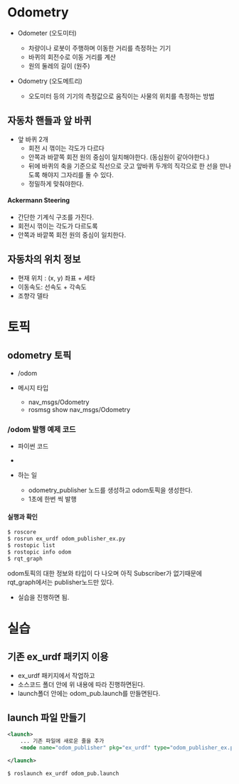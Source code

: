 # Odometry

+ Odometer (오도미터)
  + 차량이나 로봇이 주행하며 이동한 거리를 측정하는 기기
  + 바퀴의 회전수로 이동 거리를 계산
  + 원의 둘레의 길이 (원주)

+ Odometry (오도메트리)
  + 오도미터 등의 기기의 측정값으로 움직이는 사물의 위치를 측정하는 방법



## 자동차 핸들과 앞 바퀴

+ 앞 바퀴 2개
  + 회전 시 꺾이는 각도가 다르다
  + 안쪽과 바깥쪽 회전 원의 중심이 일치해야한다.  (동심원이 같아야한다.)
  + 뒤에 바퀴의 축을 기준으로 직선으로 긋고 앞바퀴 두개의 직각으로 한 선을 만나도록 해야지 그자리를 돌 수 있다. 
  + 정밀하게 맞춰야한다. 

#### Ackermann Steering

+ 간단한 기계식 구조를 가진다. 
+ 회전시 꺾이는 각도가 다르도록
+ 안쪽과 바깥쪽 회전 원의 중심이 일치한다. 

## 자동차의 위치 정보

+  현재 위치 : (x, y) 좌표 + 세타
+ 이동속도: 선속도 + 각속도
+ 조향각 델타

# 토픽

## odometry 토픽

+ /odom

+ 메시지 타입
  + nav_msgs/Odometry
  + rosmsg show nav_msgs/Odometry

### /odom 발행 예제 코드

+ 파이썬 코드

+ [ros_odometry_publihser_example.py]:https://gist.github.com/atotto/f2754f75bedb6ea56e3e0264ec405dcf

+ 하는 일

  + odometry_publisher 노드를 생성하고 odom토픽을 생성한다. 
  + 1초에 한번 씩 발행
  

#### 실행과 확인

```bash
$ roscore
$ rosrun ex_urdf odom_publisher_ex.py
$ rostopic list
$ rostopic info odom
$ rqt_graph
```

odom토픽의 대한 정보와 타입이 다 나오며 아직 Subscriber가 없기때문에 rqt_graph에서는 publisher노드만 있다. 

+ 실습을 진행하면 됨.

  

# 실습

## 기존 ex_urdf 패키지 이용

+ ex_urdf 패키지에서 작업하고
+ 소스코드 폴더 안에 위 내용에 따라 진행하면된다. 
+ launch폴더 안에는 odom_pub.launch를 만들면된다. 

## launch 파일 만들기

``` XML
<launch>
    ... 기존 파일에 새로운 줄을 추가
    <node name="odom_publisher" pkg="ex_urdf" type="odom_publisher_ex.py" />

</launch>
```

```bash
$ roslaunch ex_urdf odom_pub.launch
```

